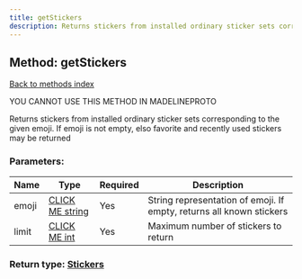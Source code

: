 ```yaml
---
title: getStickers
description: Returns stickers from installed ordinary sticker sets corresponding to the given emoji. If emoji is not empty, elso favorite and recently used stickers may be returned
---
```

## Method: getStickers  
[Back to methods index](index.md)


YOU CANNOT USE THIS METHOD IN MADELINEPROTO


Returns stickers from installed ordinary sticker sets corresponding to the given emoji. If emoji is not empty, elso favorite and recently used stickers may be returned

### Parameters:

| Name     |    Type       | Required | Description |
|----------|---------------|----------|-------------|
|emoji|[CLICK ME string](../types/string.md) | Yes|String representation of emoji. If empty, returns all known stickers|
|limit|[CLICK ME int](../types/int.md) | Yes|Maximum number of stickers to return|


### Return type: [Stickers](../types/Stickers.md)

